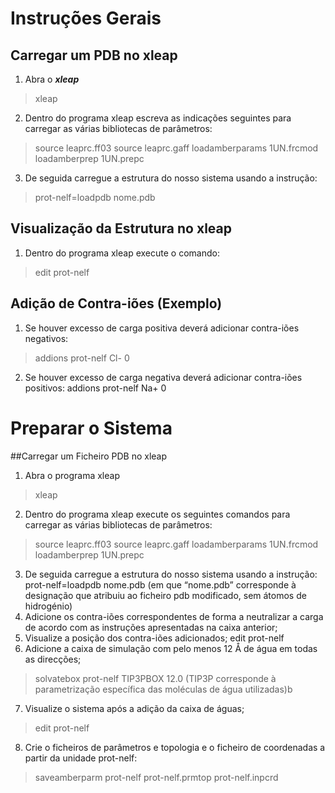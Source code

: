 # Instruções Gerais
## Carregar um PDB no xleap
1. Abra o ***xleap***
> xleap
2. Dentro do programa xleap escreva as indicações seguintes para carregar as várias bibliotecas de parâmetros:
> source leaprc.ff03
> source leaprc.gaff
> loadamberparams 1UN.frcmod
> loadamberprep 1UN.prepc
3. De seguida carregue a estrutura do nosso sistema usando a instrução:
> prot-nelf=loadpdb nome.pdb

## Visualização da Estrutura no xleap
1. Dentro do programa xleap execute o comando:
> edit prot-nelf

## Adição de Contra-iões (Exemplo)
1. Se houver excesso de carga positiva deverá adicionar contra-iões negativos:
> addions prot-nelf Cl- 0
2. Se houver excesso de carga negativa deverá adicionar contra-iões positivos:
addions prot-nelf Na+ 0


# Preparar o Sistema
##Carregar um Ficheiro PDB no xleap
1. Abra o programa xleap
> xleap
2. Dentro do programa xleap execute os seguintes comandos para carregar as várias bibliotecas de parâmetros:
> source leaprc.ff03
> source leaprc.gaff
> loadamberparams 1UN.frcmod
> loadamberprep 1UN.prepc
3. De seguida carregue a estrutura do nosso sistema usando a instrução:
prot-nelf=loadpdb nome.pdb (em que “nome.pdb” corresponde à designação que atribuiu ao ficheiro pdb modificado, sem átomos de
hidrogénio)
4. Adicione os contra-iões correspondentes de forma a neutralizar a carga de acordo com as instruções apresentadas na caixa anterior;
5. Visualize a posição dos contra-iões adicionados;
edit prot-nelf
6. Adicione a caixa de simulação com pelo menos 12 Å de água em todas as direcções;
> solvatebox prot-nelf TIP3PBOX 12.0
(TIP3P corresponde à parametrização específica das moléculas de água utilizadas)b
7. Visualize o sistema após a adição da caixa de águas;
> edit prot-nelf
8. Crie o ficheiros de parâmetros e topologia e o ficheiro de coordenadas a partir da unidade prot-nelf:
> saveamberparm prot-nelf prot-nelf.prmtop prot-nelf.inpcrd
